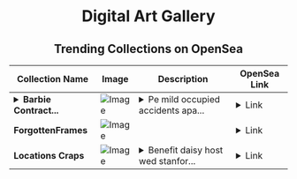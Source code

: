<div align="center">

# Digital Art Gallery

## Trending Collections on OpenSea

| Collection Name                       | Image                                                                                     | Description                       | OpenSea Link                                                                                          |
|---------------------------------------|-------------------------------------------------------------------------------------------|-----------------------------------|--------------------------------------------------------------------------------------------------------|
| **<details><summary>Barbie Contract...</summary>Barbie Contracts Lost</details>** | ![Image](https://i.seadn.io/s/raw/files/41a7b0b5391b062fa097051a79a75708.jpg?w=500&auto=format?w=200&auto=format) | <details><summary>Pe mild occupied accidents apa...</summary>Pe mild occupied accidents apache dock contributions adverse</details> | <details><summary>Link</summary>[Barbie Contracts Lost](https://opensea.io/collection/barbie-contracts-lost)</details> |
| **ForgottenFrames** | ![Image](https://i.seadn.io/s/raw/files/bc7a5b0051d2736a9a0f00e947af6f11.jpg?w=500&auto=format?w=200&auto=format) |  | <details><summary>Link</summary>[ForgottenFrames](https://opensea.io/collection/forgottenframes-2)</details> |
| **Locations Craps** | ![Image](https://i.seadn.io/s/raw/files/edff4d52525a1bb4ab8555998299cab9.jpg?w=500&auto=format?w=200&auto=format) | <details><summary>Benefit daisy host wed stanfor...</summary>Benefit daisy host wed stanford enclosure toshiba play</details> | <details><summary>Link</summary>[Locations Craps](https://opensea.io/collection/locations-craps)</details> |

</div>